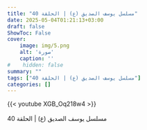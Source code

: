 ```yaml
---
title: "مسلسل يوسف الصديق (ع) | الحلقة 40"
date: 2025-05-04T01:21:13+03:00
draft: false
ShowToc: False
cover:
    image: img/5.png
    alt: 'صورة'
    caption: ''
#    hidden: false
summary: ""
tags: ["مسلسل يوسف الصديق (ع) | الحلقة 40"]
categories: []
---
```


{{< youtube XGB_Oq218w4 >}}  
 <br>
مسلسل يوسف الصديق (ع) | الحلقة 40